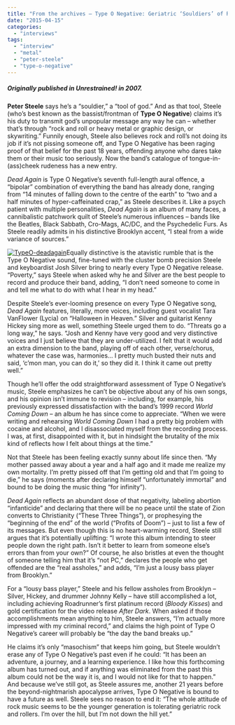 ```yaml
---
title: "From the archives – Type O Negative: Geriatric ‘Souldiers’ of Rock and Roll"
date: "2015-04-15"
categories: 
  - "interviews"
tags: 
  - "interview"
  - "metal"
  - "peter-steele"
  - "type-o-negative"
---
```


##### _Originally published in Unrestrained! in 2007._

**Peter Steele** says he’s a “souldier,” a “tool of god.” And as that tool, Steele (who’s best known as the bassist/frontman of **Type O Negative**) claims it’s his duty to transmit god’s unpopular message any way he can – whether that’s through “rock and roll or heavy metal or graphic design, or skywriting.” Funnily enough, Steele also believes rock and roll’s not doing its job if it’s not pissing someone off, and Type O Negative has been raging proof of that belief for the past 18 years, offending anyone who dares take them or their music too seriously. Now the band’s catalogue of tongue-in-(ass)cheek rudeness has a new entry.

_Dead Again_ is Type O Negative’s seventh full-length aural offence, a “bipolar” combination of everything the band has already done, ranging from “14 minutes of falling down to the centre of the earth” to “two and a half minutes of hyper-caffeinated crap,” as Steele describes it. Like a psych patient with multiple personalities, _Dead Again_ is an album of many faces, a cannibalistic patchwork quilt of Steele’s numerous influences – bands like the Beatles, Black Sabbath, Cro-Mags, AC/DC, and the Psychedelic Furs. As Steele readily admits in his distinctive Brooklyn accent, “I steal from a wide variance of sources.”

[![TypeO-deadagain](https://hellbound.ca/wp-content/uploads/2015/04/TypeO-deadagain-300x300.jpg)](https://hellbound.ca/wp-content/uploads/2015/04/TypeO-deadagain.jpg)Equally distinctive is the atavistic rumble that is the Type O Negative sound, fine-tuned with the cluster bomb precision Steele and keyboardist Josh Silver bring to nearly every Type O Negative release. “Poverty,” says Steele when asked why he and Silver are the best people to record and produce their band, adding, “I don’t need someone to come in and tell me what to do with what I hear in my head.”

Despite Steele’s ever-looming presence on every Type O Negative song, _Dead Again_ features, literally, more voices, including guest vocalist Tara VanFlower (Lycia) on “Halloween in Heaven.” Silver and guitarist Kenny Hickey sing more as well, something Steele urged them to do. “Threats go a long way,” he says. “Josh and Kenny have very good and very distinctive voices and I just believe that they are under-utilized. I felt that it would add an extra dimension to the band, playing off of each other, verse/chorus, whatever the case was, harmonies… I pretty much busted their nuts and said, ‘c’mon man, you can do it,’ so they did it. I think it came out pretty well.”

Though he’ll offer the odd straightforward assessment of Type O Negative’s music, Steele emphasizes he can’t be objective about any of his own songs, and his opinion isn’t immune to revision – including, for example, his previously expressed dissatisfaction with the band’s 1999 record _World Coming Down_ – an album he has since come to appreciate. “When we were writing and rehearsing _World Coming Down_ I had a pretty big problem with cocaine and alcohol, and I disassociated myself from the recording process. I was, at first, disappointed with it, but in hindsight the brutality of the mix kind of reflects how I felt about things at the time.”

Not that Steele has been feeling exactly sunny about life since then. “My mother passed away about a year and a half ago and it made me realize my own mortality. I’m pretty pissed off that I’m getting old and that I’m going to die,” he says (moments after declaring himself “unfortunately immortal” and bound to be doing the music thing “for infinity”).

_Dead Again_ reflects an abundant dose of that negativity, labeling abortion “infanticide” and declaring that there will be no peace until the state of Zion converts to Christianity (“These Three Things”), or prophesying the “beginning of the end” of the world (“Profits of Doom”) – just to list a few of its messages. But even though this is no heart-warming record, Steele still argues that it’s potentially uplifting: “I wrote this album intending to steer people down the right path. Isn’t it better to learn from someone else’s errors than from your own?” Of course, he also bristles at even the thought of someone telling him that it’s “not PC,” declares the people who get offended are the “real assholes,” and adds, “I’m just a lousy bass player from Brooklyn.”

For a “lousy bass player,” Steele and his fellow assholes from Brooklyn – Silver, Hickey, and drummer Johnny Kelly – have still accomplished a lot, including achieving Roadrunner’s first platinum record (_Bloody Kisses_) and gold certification for the video release _After Dark_. When asked if those accomplishments mean anything to him, Steele answers, “I’m actually more impressed with my criminal record,” and claims the high point of Type O Negative’s career will probably be “the day the band breaks up.”

He claims it’s only “masochism” that keeps him going, but Steele wouldn’t erase any of Type O Negative’s past even if he could: “It has been an adventure, a journey, and a learning experience. I like how this forthcoming album has turned out, and if anything was eliminated from the past this album could not be the way it is, and I would not like for that to happen.” And because we’ve still got, as Steele assures me, another 21 years before the beyond-nightmarish apocalypse arrives, Type O Negative is bound to have a future as well. Steele sees no reason to end it: “The whole attitude of rock music seems to be the younger generation is tolerating geriatric rock and rollers. I’m over the hill, but I’m not down the hill yet.”
